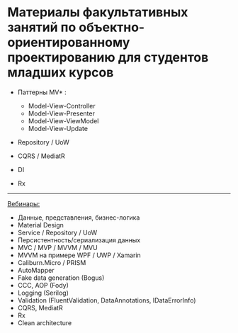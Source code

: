 # Материалы факультативных занятий по объектно-ориентированному проектированию для студентов младших курсов

* Паттерны MV* :
    - Model-View-Controller
    - Model-View-Presenter
    - Model-View-ViewModel
    - Model-View-Update

* Repository / UoW

* CQRS / MediatR 

* DI

* Rx

---

[Вебинары:](https://github.com/ar1st0crat/OODesignCaseStudies/blob/master/Webinars)

- Данные, представления, бизнес-логика
- Material Design
- Service / Repository / UoW
- Персистентность/сериализация данных
- MVC / MVP / MVVM / MVU
- MVVM на примере WPF / UWP / Xamarin
- Caliburn.Micro / PRISM
- AutoMapper
- Fake data generation (Bogus)
- CCC, AOP (Fody)
- Logging (Serilog)
- Validation (FluentValidation, DataAnnotations, IDataErrorInfo)
- CQRS, MediatR
- Rx
- Clean architecture
